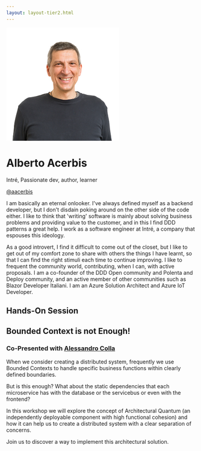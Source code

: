 ```yaml
---
layout: layout-tier2.html
---
```

<div class="container section featured-speaker">
   <div class="row">
     <div class="col-xs-12 col-sm-2 page-img-container"><img src="../img/speakers/alberto-acerbis.jpg" /></div>
     <div class="col-xs-12 col-sm-10 copy-container">
       <h1 class="speaker-header">Alberto Acerbis</h1>
       <span class="speaker-subtitle">Intré, Passionate dev, author, learner</span>
       <p><a href="https://twitter.com/aacerbis" target=”_blank”>@aacerbis</a></p>
       <p>I am basically an eternal onlooker. I've always defined myself as a backend developer, but I don't disdain poking around on the other side of the code either. I like to think that 'writing' software is mainly about solving business problems and providing value to the customer, and in this I find DDD patterns a great help. I work as a software engineer at Intré, a company that espouses this ideology.</p> 
        <p>As a good introvert, I find it difficult to come out of the closet, but I like to get out of my comfort zone to share with others the things I have learnt, so that I can find the right stimuli each time to continue improving. I like to frequent the community world, contributing, when I can, with active proposals. I am a co-founder of the DDD Open community and Polenta and Deploy community, and an active member of other communities such as Blazor Developer Italiani. I am an Azure Solution Architect and Azure IoT Developer.</p>
       <h2>Hands-On Session</h2>
        <h2 class="gold">Bounded Context is not Enough!</h2>
        <h3>Co-Presented with <a href="alessandro-colla.html">Alessandro Colla</a></h3>
       <p>When we consider creating a distributed system, frequently we use Bounded Contexts to handle specific business functions within clearly defined boundaries.</p>
        <p>But is this enough? What about the static dependencies that each microservice has with the database or the servicebus or even with the frontend?</p>
        <p>In this workshop we will explore the concept of Architectural Quantum (an independently deployable component with high functional cohesion) and how it can help us to create a distributed system with a clear separation of concerns.</p>
        <p>Join us to discover a way to implement this architectural solution.</p>
     </div>
   </div>
 </div>
